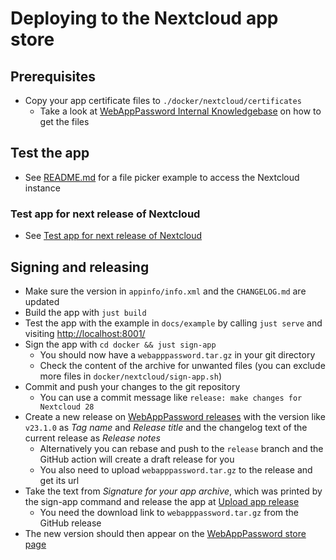 # Deploying to the Nextcloud app store

## Prerequisites

- Copy your app certificate files to `./docker/nextcloud/certificates`
    - Take a look at [WebAppPassword Internal Knowledgebase](https://gitlab.tugraz.at/vpu-private/vpu-docs-private/-/tree/main/docs/projects/webapppassword)
      on how to get the files

## Test the app

- See [README.md](../README.md#Example) for a file picker example to access the Nextcloud instance

### Test app for next release of Nextcloud

- See [Test app for next release of Nextcloud](development.md#test-app-for-next-release-of-nextcloud)

## Signing and releasing

- Make sure the version in `appinfo/info.xml` and the `CHANGELOG.md` are updated
- Build the app with `just build`
- Test the app with the example in `docs/example` by calling `just serve` and visiting <http://localhost:8001/>
- Sign the app with `cd docker && just sign-app`
    - You should now have a `webapppassword.tar.gz` in your git directory
    - Check the content of the archive for unwanted files (you can exclude more files in
      `docker/nextcloud/sign-app.sh`)
- Commit and push your changes to the git repository
  - You can use a commit message like `release: make changes for Nextcloud 28`
- Create a new release on [WebAppPassword releases](https://github.com/digital-blueprint/webapppassword/releases/)
  with the version like `v23.1.0` as *Tag name* and *Release title* and the changelog text of the current
  release as *Release notes*
    - Alternatively you can rebase and push to the `release` branch and the GitHub action will create
      a draft release for you
    - You also need to upload `webapppassword.tar.gz` to the release and get its url
- Take the text from *Signature for your app archive*, which was printed by the sign-app command and
  release the app at [Upload app release](https://apps.nextcloud.com/developer/apps/releases/new)
    - You need the download link to `webapppassword.tar.gz` from the GitHub release
- The new version should then appear on the [WebAppPassword store page](https://apps.nextcloud.com/apps/webapppassword)
